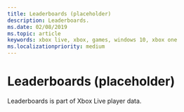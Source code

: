 ```yaml
---
title: Leaderboards (placeholder)
description: Leaderboards.
ms.date: 02/08/2019
ms.topic: article
keywords: xbox live, xbox, games, windows 10, xbox one
ms.localizationpriority: medium
---
```

# Leaderboards (placeholder)

Leaderboards is part of Xbox Live player data.
